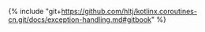 {% include "git+https://github.com/hltj/kotlinx.coroutines-cn.git/docs/exception-handling.md#gitbook" %}

